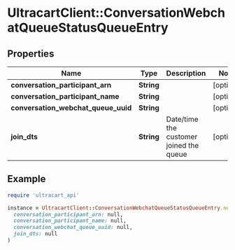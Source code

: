 # UltracartClient::ConversationWebchatQueueStatusQueueEntry

## Properties

| Name | Type | Description | Notes |
| ---- | ---- | ----------- | ----- |
| **conversation_participant_arn** | **String** |  | [optional] |
| **conversation_participant_name** | **String** |  | [optional] |
| **conversation_webchat_queue_uuid** | **String** |  | [optional] |
| **join_dts** | **String** | Date/time the customer joined the queue | [optional] |

## Example

```ruby
require 'ultracart_api'

instance = UltracartClient::ConversationWebchatQueueStatusQueueEntry.new(
  conversation_participant_arn: null,
  conversation_participant_name: null,
  conversation_webchat_queue_uuid: null,
  join_dts: null
)
```


